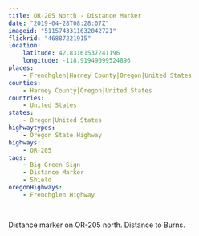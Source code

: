 ```yaml
---
title: OR-205 North - Distance Marker
date: "2019-04-28T08:28:07Z"
imageid: "5115743311632042721"
flickrid: "46887221915"
location:
    latitude: 42.83161537241196
    longitude: -118.91949099524896
places:
    - Frenchglen|Harney County|Oregon|United States
counties:
    - Harney County|Oregon|United States
countries:
    - United States
states:
    - Oregon|United States
highwaytypes:
    - Oregon State Highway
highways:
    - OR-205
tags:
    - Big Green Sign
    - Distance Marker
    - Shield
oregonHighways:
    - Frenchglen Highway

---
```

Distance marker on OR-205 north.  Distance to Burns.